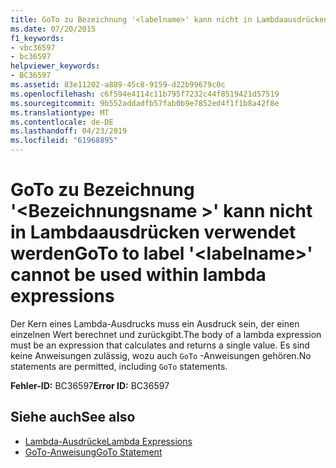 ```yaml
---
title: GoTo zu Bezeichnung '<labelname>' kann nicht in Lambdaausdrücken verwendet werden
ms.date: 07/20/2015
f1_keywords:
- vbc36597
- bc36597
helpviewer_keywords:
- BC36597
ms.assetid: 83e11202-a889-45c8-9159-d22b99679c0c
ms.openlocfilehash: c6f594e4114c11b795f7232c44f8519421d57519
ms.sourcegitcommit: 9b552addadfb57fab0b9e7852ed4f1f1b8a42f8e
ms.translationtype: MT
ms.contentlocale: de-DE
ms.lasthandoff: 04/23/2019
ms.locfileid: "61968895"
---
```

# <a name="goto-to-label-labelname-cannot-be-used-within-lambda-expressions"></a><span data-ttu-id="a63d5-102">GoTo zu Bezeichnung '\<Bezeichnungsname >' kann nicht in Lambdaausdrücken verwendet werden</span><span class="sxs-lookup"><span data-stu-id="a63d5-102">GoTo to label '\<labelname>' cannot be used within lambda expressions</span></span>
<span data-ttu-id="a63d5-103">Der Kern eines Lambda-Ausdrucks muss ein Ausdruck sein, der einen einzelnen Wert berechnet und zurückgibt.</span><span class="sxs-lookup"><span data-stu-id="a63d5-103">The body of a lambda expression must be an expression that calculates and returns a single value.</span></span> <span data-ttu-id="a63d5-104">Es sind keine Anweisungen zulässig, wozu auch `GoTo` -Anweisungen gehören.</span><span class="sxs-lookup"><span data-stu-id="a63d5-104">No statements are permitted, including `GoTo` statements.</span></span>  
  
 <span data-ttu-id="a63d5-105">**Fehler-ID:** BC36597</span><span class="sxs-lookup"><span data-stu-id="a63d5-105">**Error ID:** BC36597</span></span>  
  
## <a name="see-also"></a><span data-ttu-id="a63d5-106">Siehe auch</span><span class="sxs-lookup"><span data-stu-id="a63d5-106">See also</span></span>

- [<span data-ttu-id="a63d5-107">Lambda-Ausdrücke</span><span class="sxs-lookup"><span data-stu-id="a63d5-107">Lambda Expressions</span></span>](../../visual-basic/programming-guide/language-features/procedures/lambda-expressions.md)
- [<span data-ttu-id="a63d5-108">GoTo-Anweisung</span><span class="sxs-lookup"><span data-stu-id="a63d5-108">GoTo Statement</span></span>](../../visual-basic/language-reference/statements/goto-statement.md)
